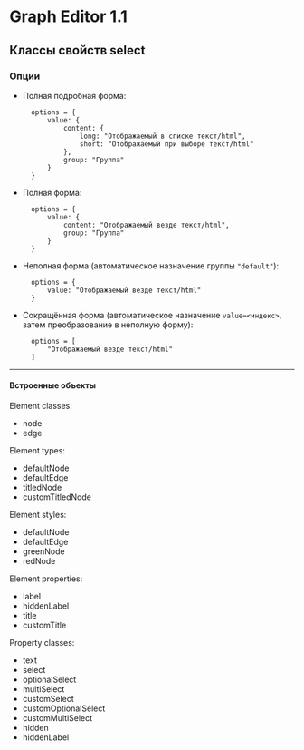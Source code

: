 # Graph Editor 1.1

## Классы свойств select

### Опции

- Полная подробная форма:

        options = {
            value: {
                content: {
                    long: "Отображаемый в списке текст/html",
                    short: "Отображаемый при выборе текст/html"
                },
                group: "Группа"
            }
        }
 

- Полная форма:

        options = {
            value: {
                content: "Отображаемый везде текст/html",
                group: "Группа"
            }
        }
    
- Неполная форма (автоматическое назначение группы `"default"`):

        options = {
            value: "Отображаемый везде текст/html"
        }
        
- Сокращённая форма (автоматическое назначение `value=<индекс>`, затем преобразование в неполную форму):

        options = [
            "Отображаемый везде текст/html"
        ]
        

---

#### Встроенные объекты

Element classes:
- node
- edge

Element types:
- defaultNode
- defaultEdge
- titledNode
- customTitledNode

Element styles:
- defaultNode
- defaultEdge
- greenNode
- redNode

Element properties:
- label
- hiddenLabel
- title
- customTitle

Property classes:
- text
- select
- optionalSelect
- multiSelect
- customSelect
- customOptionalSelect
- customMultiSelect
- hidden
- hiddenLabel


